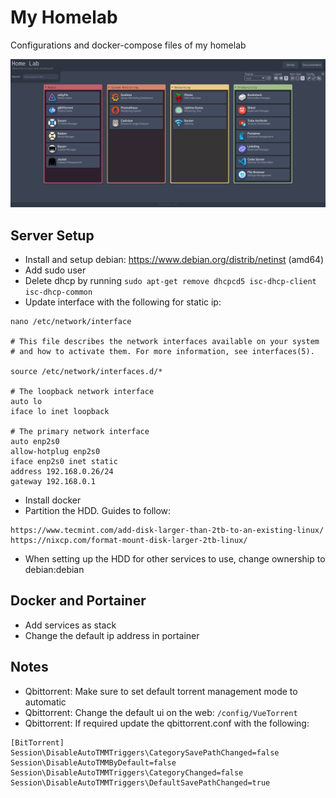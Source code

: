 # My Homelab
 
Configurations and docker-compose files of my homelab

![dashboard](dashy/my_dashboard.png)

## Server Setup

- Install and setup debian: https://www.debian.org/distrib/netinst (amd64)
- Add sudo user
- Delete dhcp by running `sudo apt-get remove dhcpcd5 isc-dhcp-client isc-dhcp-common`
- Update interface with the following for static ip:

```
nano /etc/network/interface

# This file describes the network interfaces available on your system
# and how to activate them. For more information, see interfaces(5).

source /etc/network/interfaces.d/*

# The loopback network interface
auto lo
iface lo inet loopback

# The primary network interface
auto enp2s0
allow-hotplug enp2s0
iface enp2s0 inet static
address 192.168.0.26/24
gateway 192.168.0.1
```

- Install docker
- Partition the HDD. Guides to follow:

```
https://www.tecmint.com/add-disk-larger-than-2tb-to-an-existing-linux/
https://nixcp.com/format-mount-disk-larger-2tb-linux/
```

- When setting up the HDD for other services to use, change ownership to debian:debian

## Docker and Portainer

- Add services as stack
- Change the default ip address in portainer

## Notes

- Qbittorrent: Make sure to set default torrent management mode to automatic
- Qbittorrent: Change the default ui on the web: `/config/VueTorrent`
- Qbittorrent: If required update the qbittorrent.conf with the following:

```
[BitTorrent]
Session\DisableAutoTMMTriggers\CategorySavePathChanged=false
Session\DisableAutoTMMByDefault=false
Session\DisableAutoTMMTriggers\CategoryChanged=false
Session\DisableAutoTMMTriggers\DefaultSavePathChanged=true
```
